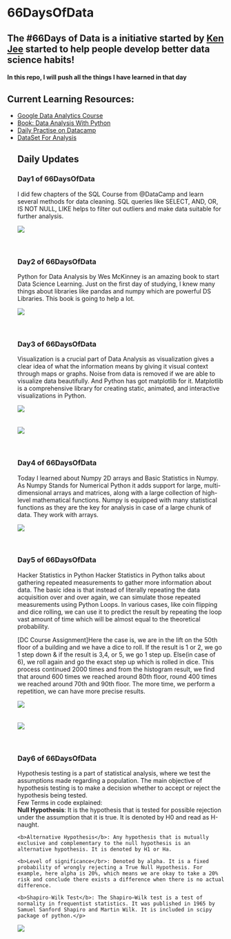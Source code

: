 # 66DaysOfData
## The #66Days of Data is a initiative started by <a href = "https://github.com/PlayingNumbers">Ken Jee</a> started to help people develop better data science habits! 

#### In this repo, I will push all the things I have learned in that day
## Current Learning Resources:
<ul>
  <li>
    <a href = "https://www.coursera.org/specializations/google-data-analytics">Google Data Analytics Course</a>
  </li>
   <li>
    <a href = "https://www.amazon.com/Python-Data-Analysis-Wrangling-IPython/dp/1491957662/ref=sr_1_3?dchild=1&keywords=Data+Analysis&qid=1602718388&sr=8-3">Book: Data Analysis With Python</a>
  </li>
   <li>
    <a href = "https://learn.datacamp.com/practice">Daily Practise on Datacamp</a>
  </li>
   <li>
    <a href = "https://www.kaggle.com/datasets">DataSet For Analysis</a>
  </li>
  
  ## Daily Updates
  ### <b>Day1 of 66DaysOfData</b><br>
  <p>I did few chapters of the SQL Course from @DataCamp
and learn several methods for data cleaning. SQL queries like SELECT, AND, OR, IS NOT NULL, LIKE helps to filter out outliers and make data suitable for further analysis.</p>
  <img src = "./Day1/day1.png"/><br><br><br>
  
  ### <b>Day2 of 66DaysOfData</b><br>
  <p>Python for Data Analysis by Wes McKinney is an amazing book to start Data Science Learning. Just on the first day of studying, I knew many things about libraries like pandas and numpy which are powerful DS Libraries. This book is going to help a lot.</p>
  <img src = "./Day2/Day2.png"/><br><br><br>
  
  ### <b>Day3 of 66DaysOfData</b><br>
  <p>Visualization is a crucial part of Data Analysis as visualization gives a clear idea of what the information means by giving it visual context through maps or graphs. Noise from data is removed if we are able to visualize data beautifully. And Python has got matplotlib for it. Matplotlib is a comprehensive library for creating static, animated, and interactive visualizations in Python.</p>
  <img src = "./Day3/fig1.png"/><br><br><br>
  <img src = "./Day3/fig2.png"/><br><br><br>
  
  ### <b>Day4 of 66DaysOfData</b><br>
  <p>Today I learned about Numpy 2D arrays and Basic Statistics in Numpy. As Numpy Stands for Numerical Python it adds support for large, multi-dimensional arrays and matrices, along with a large collection of high-level mathematical functions. Numpy is equipped with many statistical functions as they are the key for analysis in case of a large chunk of data. They work with arrays.</p>
  <img src = "./Day4/day4.png"><br><br><br>
  
  ### <b>Day5 of 66DaysOfData</b><br>
  <p>Hacker Statistics in Python
Hacker Statistics in Python talks about gathering repeated measurements to gather more information about data. The basic idea is that instead of literally repeating the data acquisition over and over again, we can simulate those repeated measurements using Python Loops. In various cases, like coin flipping and dice rolling, we can use it to predict the result by repeating the loop vast amount of time which will be almost equal to the theoretical probability.</p><p>[DC Course Assignment]Here the case is, we are in the lift on the 50th floor of a building and we have a dice to roll. If the result is 1 or 2, we go 1 step down & if the result is 3,4, or 5, we go 1 step up. Else(in case of 6), we roll again and go the exact step up which is rolled in dice. This process continued 2000 times and from the histogram result, we find that around 600 times we reached around 80th floor, round 400 times we reached around 70th and 90th floor. The more time, we perform a repetition, we can have more precise results.</p>
  <img src = "./Day5/day5b.png"><br><br><br>
  <img src = "./Day5/day5a.png"><br><br><br>
  
  ### <b>Day6 of 66DaysOfData</b><br>
  <p>Hypothesis testing is a part of statistical analysis, where we test the assumptions made regarding a population. The main objective of hypothesis testing is to make a decision whether to accept or reject the hypothesis being tested.<br>
Few Terms in code explained:<br>
    <b>Null Hypothesis</b>: It is the hypothesis that is tested for possible rejection under the assumption that it is true. It is denoted by H0 and read as H-naught.

    <b>Alternative Hypothesis</b>: Any hypothesis that is mutually exclusive and complementary to the null hypothesis is an alternative hypothesis. It is denoted by H1 or Ha.

    <b>Level of significance</br>: Denoted by alpha. It is a fixed probability of wrongly rejecting a True Null Hypothesis. For example, here alpha is 20%, which means we are okay to take a 20% risk and conclude there exists a difference when there is no actual difference.

    <b>Shapiro-Wilk Test</b>: The Shapiro–Wilk test is a test of normality in frequentist statistics. It was published in 1965 by Samuel Sanford Shapiro and Martin Wilk. It is included in scipy package of python.</p>
  <img src = "./Day6/day6.png"><br><br><br>
  
  
  
